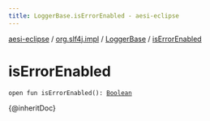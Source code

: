 ```yaml
---
title: LoggerBase.isErrorEnabled - aesi-eclipse
---
```


[aesi-eclipse](../../index.html) / [org.slf4j.impl](../index.html) / [LoggerBase](index.html) / [isErrorEnabled](.)

# isErrorEnabled

`open fun isErrorEnabled(): `[`Boolean`](https://kotlinlang.org/api/latest/jvm/stdlib/kotlin/-boolean/index.html)

{@inheritDoc}

